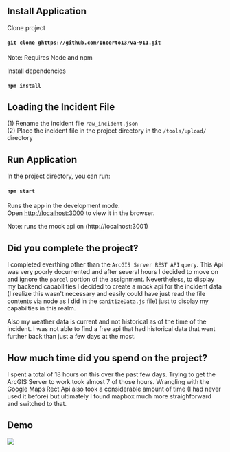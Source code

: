 ## Install Application

Clone project

#### `git clone ghttps://github.com/Incerto13/va-911.git`

Note: Requires Node and npm

Install dependencies

#### `npm install`

## Loading the Incident File

(1) Rename the incident file `raw_incident.json`<br>
(2) Place the incident file in the project directory in the `/tools/upload/` directory

## Run Application

In the project directory, you can run:

#### `npm start`

Runs the app in the development mode.<br>
Open [http://localhost:3000](http://localhost:3000) to view it in the browser.

Note: runs the mock api on (http://localhost:3001)

## Did you complete the project?

I completed everthing other than the `ArcGIS Server REST API` `query`. This Api was very poorly documented and after several hours I decided to move on and ignore the `parcel` portion of the assignment. Nevertheless, to display my backend capabilities I decided to create a mock api for the incident data (I realize this wasn't necessary and easily could have just read the file contents via node as I did in the `sanitizeData.js` file) just to display my capabilties in this realm.

Also my weather data is current and not historical as of the time of the incident. I was not able to find a free api that had historical data that went further back than just a few days at the most.

## How much time did you spend on the project?

I spent a total of 18 hours on this over the past few days. Trying to get the ArcGIS Server to work took almost 7 of those hours. Wrangling with the Google Maps Rect Api also took a considerable amount of time (I had never used it before) but ultimately I found mapbox much more straighforward and switched to that.

## Demo

![](va-911-demo.gif)
